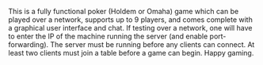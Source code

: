 This is a fully functional poker (Holdem or Omaha) game which can be played over a network, supports up to 9 players, 
and comes complete with a graphical user interface and chat. If testing over a network, one will have to enter the IP 
of the machine running the server (and enable port-forwarding). The server must be running before any clients can connect. 
At least two clients must join a table before a game can begin. Happy gaming.